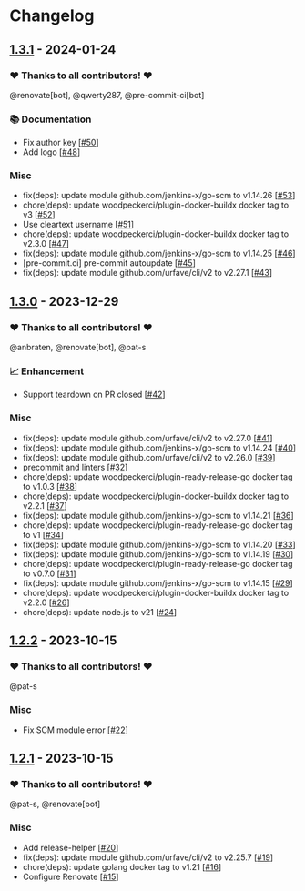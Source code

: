 # Changelog

## [1.3.1](https://github.com/woodpecker-ci/plugin-surge-preview/releases/tag/1.3.1) - 2024-01-24

### ❤️ Thanks to all contributors! ❤️

@renovate[bot], @qwerty287, @pre-commit-ci[bot]

### 📚 Documentation

- Fix author key [[#50](https://github.com/woodpecker-ci/plugin-surge-preview/pull/50)]
- Add logo [[#48](https://github.com/woodpecker-ci/plugin-surge-preview/pull/48)]

### Misc

- fix(deps): update module github.com/jenkins-x/go-scm to v1.14.26 [[#53](https://github.com/woodpecker-ci/plugin-surge-preview/pull/53)]
- chore(deps): update woodpeckerci/plugin-docker-buildx docker tag to v3 [[#52](https://github.com/woodpecker-ci/plugin-surge-preview/pull/52)]
- Use cleartext username [[#51](https://github.com/woodpecker-ci/plugin-surge-preview/pull/51)]
- chore(deps): update woodpeckerci/plugin-docker-buildx docker tag to v2.3.0 [[#47](https://github.com/woodpecker-ci/plugin-surge-preview/pull/47)]
- fix(deps): update module github.com/jenkins-x/go-scm to v1.14.25 [[#46](https://github.com/woodpecker-ci/plugin-surge-preview/pull/46)]
- [pre-commit.ci] pre-commit autoupdate [[#45](https://github.com/woodpecker-ci/plugin-surge-preview/pull/45)]
- fix(deps): update module github.com/urfave/cli/v2 to v2.27.1 [[#43](https://github.com/woodpecker-ci/plugin-surge-preview/pull/43)]

## [1.3.0](https://github.com/woodpecker-ci/plugin-surge-preview/releases/tag/1.3.0) - 2023-12-29

### ❤️ Thanks to all contributors! ❤️

@anbraten, @renovate[bot], @pat-s

### 📈 Enhancement

- Support teardown on PR closed [[#42](https://github.com/woodpecker-ci/plugin-surge-preview/pull/42)]

### Misc

- fix(deps): update module github.com/urfave/cli/v2 to v2.27.0 [[#41](https://github.com/woodpecker-ci/plugin-surge-preview/pull/41)]
- fix(deps): update module github.com/jenkins-x/go-scm to v1.14.24 [[#40](https://github.com/woodpecker-ci/plugin-surge-preview/pull/40)]
- fix(deps): update module github.com/urfave/cli/v2 to v2.26.0 [[#39](https://github.com/woodpecker-ci/plugin-surge-preview/pull/39)]
- precommit and linters [[#32](https://github.com/woodpecker-ci/plugin-surge-preview/pull/32)]
- chore(deps): update woodpeckerci/plugin-ready-release-go docker tag to v1.0.3 [[#38](https://github.com/woodpecker-ci/plugin-surge-preview/pull/38)]
- chore(deps): update woodpeckerci/plugin-docker-buildx docker tag to v2.2.1 [[#37](https://github.com/woodpecker-ci/plugin-surge-preview/pull/37)]
- fix(deps): update module github.com/jenkins-x/go-scm to v1.14.21 [[#36](https://github.com/woodpecker-ci/plugin-surge-preview/pull/36)]
- chore(deps): update woodpeckerci/plugin-ready-release-go docker tag to v1 [[#34](https://github.com/woodpecker-ci/plugin-surge-preview/pull/34)]
- fix(deps): update module github.com/jenkins-x/go-scm to v1.14.20 [[#33](https://github.com/woodpecker-ci/plugin-surge-preview/pull/33)]
- fix(deps): update module github.com/jenkins-x/go-scm to v1.14.19 [[#30](https://github.com/woodpecker-ci/plugin-surge-preview/pull/30)]
- chore(deps): update woodpeckerci/plugin-ready-release-go docker tag to v0.7.0 [[#31](https://github.com/woodpecker-ci/plugin-surge-preview/pull/31)]
- fix(deps): update module github.com/jenkins-x/go-scm to v1.14.15 [[#29](https://github.com/woodpecker-ci/plugin-surge-preview/pull/29)]
- chore(deps): update woodpeckerci/plugin-docker-buildx docker tag to v2.2.0 [[#26](https://github.com/woodpecker-ci/plugin-surge-preview/pull/26)]
- chore(deps): update node.js to v21 [[#24](https://github.com/woodpecker-ci/plugin-surge-preview/pull/24)]

## [1.2.2](https://github.com/woodpecker-ci/plugin-surge-preview/releases/tag/1.2.2) - 2023-10-15

### ❤️ Thanks to all contributors! ❤️

@pat-s

### Misc

- Fix SCM module error [[#22](https://github.com/woodpecker-ci/plugin-surge-preview/pull/22)]

## [1.2.1](https://github.com/woodpecker-ci/plugin-surge-preview/releases/tag/1.2.1) - 2023-10-15

### ❤️ Thanks to all contributors! ❤️

@pat-s, @renovate[bot]

### Misc

- Add release-helper [[#20](https://github.com/woodpecker-ci/plugin-surge-preview/pull/20)]
- fix(deps): update module github.com/urfave/cli/v2 to v2.25.7 [[#19](https://github.com/woodpecker-ci/plugin-surge-preview/pull/19)]
- chore(deps): update golang docker tag to v1.21 [[#16](https://github.com/woodpecker-ci/plugin-surge-preview/pull/16)]
- Configure Renovate [[#15](https://github.com/woodpecker-ci/plugin-surge-preview/pull/15)]
